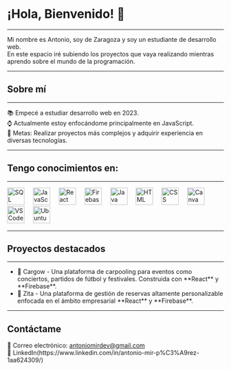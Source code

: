<h1 align="left">¡Hola, Bienvenido! 👋</h1>

<hr>

<p align="left">Mi nombre es Antonio, soy de Zaragoza y soy un estudiante de desarrollo web. <br>En este espacio iré subiendo los proyectos que vaya realizando mientras aprendo sobre el mundo de la programación.</p>

<hr>

<h2 align="left">Sobre mí</h2>

<hr>

<p align="left">📚 Empecé a estudiar desarrollo web en 2023.<br>⌚ Actualmente estoy enfocándome principalmente en JavaScript.<br>🎯 Metas: Realizar proyectos más complejos y adquirir experiencia en diversas tecnologías.</p>

<hr>

<h2 align="left">Tengo conocimientos en:</h2>

<hr>

<div align="left">
  <img src="https://cdn.jsdelivr.net/gh/devicons/devicon@latest/icons/azuresqldatabase/azuresqldatabase-original.svg" height="40" alt="SQL logo" />
  <img width="12" />
  
  <img src="https://devicon-website.vercel.app/api/javascript/original.svg" height="40" alt="JavaScript Logo">
  <img width="12" />
  
  <img src="https://devicon-website.vercel.app/api/react/original.svg" height="40" alt="React Logo">
  <img width="12" />
  
  <img src="https://devicon-website.vercel.app/api/firebase/plain.svg" height="40" alt="Firebase Logo">
  <img width="12" />
  
  <img src="https://cdn.jsdelivr.net/gh/devicons/devicon@latest/icons/java/java-original-wordmark.svg" height="40" alt="Java logo" />
  <img width="12" />
  
  <img src="https://cdn.jsdelivr.net/gh/devicons/devicon@latest/icons/html5/html5-original.svg" height="40" alt="HTML logo" />
  <img width="12" />
  
  <img src="https://cdn.jsdelivr.net/gh/devicons/devicon@latest/icons/css3/css3-original.svg" height="40" alt="CSS logo" />
  <img width="12" />
  
  <img src="https://cdn.jsdelivr.net/gh/devicons/devicon@latest/icons/canva/canva-original.svg" height="40" alt="Canva logo" />
  <img width="12" />
  
  <img src="https://cdn.jsdelivr.net/gh/devicons/devicon@latest/icons/vscode/vscode-original.svg" height="40" alt="VSCode logo" />
  <img width="12" />
  
  <img src="https://cdn.jsdelivr.net/gh/devicons/devicon@latest/icons/ubuntu/ubuntu-original.svg" height="40" alt="Ubuntu logo" />
  <img width="12" />
</div>

<hr>

<h2 align="left">Proyectos destacados</h2>

<hr>

<ul>
  <li>🔹 Cargow - Una plataforma de carpooling para eventos como conciertos, partidos de fútbol y festivales. Construida con **React** y **Firebase**.</li>
  <li>🔹 Zita - Una plataforma de gestión de reservas altamente personalizable enfocada en el ámbito empresarial **React** y **Firebase**.</li>

</ul>

<hr>

<h2 align="left">Contáctame</h2>

<p align="left">
  📧 Correo electrónico: <a href="mailto:antoniomirdev@gmail.com">antoniomirdev@gmail.com</a><br>
  🔗 LinkedIn(https://www.linkedin.com/in/antonio-mir-p%C3%A9rez-1aa624309/)
</p>
